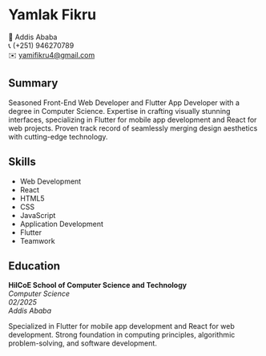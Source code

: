 # Yamlak Fikru

📍 Addis Ababa  
📞 (+251) 946270789  
✉️ yamifikru4@gmail.com  

## Summary

Seasoned Front-End Web Developer and Flutter App Developer with a degree in Computer Science. Expertise in crafting visually stunning interfaces, specializing in Flutter for mobile app development and React for web projects. Proven track record of seamlessly merging design aesthetics with cutting-edge technology.

## Skills

- Web Development
- React
- HTML5
- CSS
- JavaScript
- Application Development
- Flutter
- Teamwork

## Education

**HilCoE School of Computer Science and Technology**  
*Computer Science*  
*02/2025*  
*Addis Ababa*

Specialized in Flutter for mobile app development and React for web development. Strong foundation in computing principles, algorithmic problem-solving, and software development.

